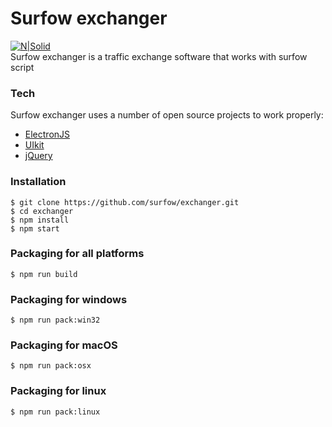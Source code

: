 <h1><a id="Surfow_exchanger_0"></a>Surfow exchanger</h1>
<p><a href="intro"><img src="https://gdurl.com/l6fF" alt="N|Solid"></a><br>
Surfow exchanger is a traffic exchange software that works with surfow script</p>
<h3><a id="Tech_5"></a>Tech</h3>
<p>Surfow exchanger uses a number of open source projects to work properly:</p>
<ul>
<li><a href="https://electronjs.org">ElectronJS</a></li>
<li><a href="https://getuikit.com">UIkit</a></li>
<li><a href="http://jquery.com">jQuery</a></li>
</ul>
<h3><a id="Installation_11"></a>Installation</h3>
<pre><code class="language-sh">$ git <span class="hljs-built_in">clone</span> https://github.com/surfow/exchanger.git
$ <span class="hljs-built_in">cd</span> exchanger
$ npm install
$ npm start
</code></pre>
<h3><a id="Packaging_for_all_platforms_18"></a>Packaging for all platforms</h3>
<pre><code class="language-sh">$ npm run build
</code></pre>
<h3><a id="Packaging_for_windows_22"></a>Packaging for windows</h3>
<pre><code class="language-sh">$ npm run pack:win32
</code></pre>
<h3><a id="Packaging_for_macOS_26"></a>Packaging for macOS</h3>
<pre><code class="language-sh">$ npm run pack:osx
</code></pre>
<h3><a id="Packaging_for_linux_30"></a>Packaging for linux</h3>
<pre><code class="language-sh">$ npm run pack:linux
</code></pre>
